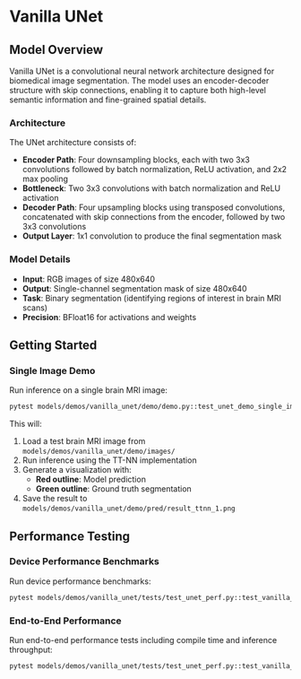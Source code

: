 # Vanilla UNet

## Model Overview

Vanilla UNet is a convolutional neural network architecture designed for biomedical image segmentation. The model uses an encoder-decoder structure with skip connections, enabling it to capture both high-level semantic information and fine-grained spatial details.

### Architecture

The UNet architecture consists of:
- **Encoder Path**: Four downsampling blocks, each with two 3x3 convolutions followed by batch normalization, ReLU activation, and 2x2 max pooling
- **Bottleneck**: Two 3x3 convolutions with batch normalization and ReLU activation
- **Decoder Path**: Four upsampling blocks using transposed convolutions, concatenated with skip connections from the encoder, followed by two 3x3 convolutions
- **Output Layer**: 1x1 convolution to produce the final segmentation mask

### Model Details

- **Input**: RGB images of size 480x640
- **Output**: Single-channel segmentation mask of size 480x640
- **Task**: Binary segmentation (identifying regions of interest in brain MRI scans)
- **Precision**: BFloat16 for activations and weights

## Getting Started

### Single Image Demo

Run inference on a single brain MRI image:

```bash
pytest models/demos/vanilla_unet/demo/demo.py::test_unet_demo_single_image
```

This will:
1. Load a test brain MRI image from `models/demos/vanilla_unet/demo/images/`
2. Run inference using the TT-NN implementation
3. Generate a visualization with:
   - **Red outline**: Model prediction
   - **Green outline**: Ground truth segmentation
4. Save the result to `models/demos/vanilla_unet/demo/pred/result_ttnn_1.png`

## Performance Testing

### Device Performance Benchmarks

Run device performance benchmarks:

```bash
pytest models/demos/vanilla_unet/tests/test_unet_perf.py::test_vanilla_unet_perf_device
```

### End-to-End Performance

Run end-to-end performance tests including compile time and inference throughput:

```bash
pytest models/demos/vanilla_unet/tests/test_unet_perf.py::test_vanilla_unet_perf_e2e
```
